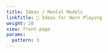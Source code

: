 ```yaml
---
title: Ideas / Mental Models
linkTitle: 📖 Ideas for Horn Playing
weight: 20
view: front-page
params:
  pattern: 3
---
```

